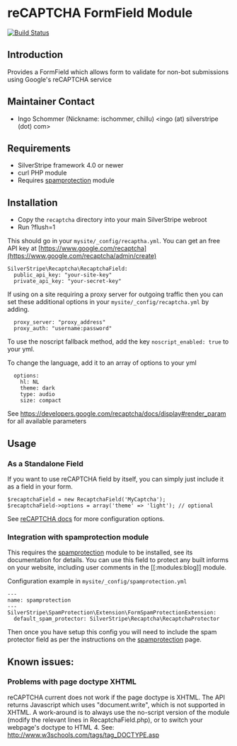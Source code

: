 # reCAPTCHA FormField Module

[![Build Status](https://secure.travis-ci.org/chillu/silverstripe-recaptcha.png)](http://travis-ci.org/chillu/silverstripe-recaptcha)

## Introduction

Provides a FormField which allows form to validate for non-bot submissions
using Google's reCAPTCHA service

## Maintainer Contact

 * Ingo Schommer (Nickname: ischommer, chillu)
   <ingo (at) silverstripe (dot) com>

## Requirements

 * SilverStripe framework 4.0 or newer
 * curl PHP module
 * Requires [spamprotection](http://silverstripe.org/spam-protection-module/) module

## Installation

 * Copy the `recaptcha` directory into your main SilverStripe webroot
 * Run ?flush=1

This should go in your `mysite/_config/recaptha.yml`. You can get an free API key at [https://www.google.com/recaptcha](https://www.google.com/recaptcha/admin/create)

```
SilverStripe\Recaptcha\RecaptchaField:
  public_api_key: "your-site-key"
  private_api_key: "your-secret-key"
```

If using on a site requiring a proxy server for outgoing traffic then you can set these additional
options in your `mysite/_config/recaptcha.yml` by adding. 
```
  proxy_server: "proxy_address"
  proxy_auth: "username:password"
```

To use the noscript fallback method, add the key `noscript_enabled: true` to your yml.

To change the language, add it to an array of options to your yml
```
  options: 
    hl: NL
    theme: dark
    type: audio
    size: compact
```

See https://developers.google.com/recaptcha/docs/display#render_param for all available parameters

## Usage

### As a Standalone Field

If you want to use reCAPTCHA field by itself, you can simply just include it as a field in your form.

	$recaptchaField = new RecaptchaField('MyCaptcha');
	$recaptchaField->options = array('theme' => 'light'); // optional
	
See [reCAPTCHA docs](https://developers.google.com/recaptcha/docs/display#render_param) for more configuration options.

### Integration with spamprotection module

This requires the [spamprotection](https://github.com/silverstripe/silverstripe-spamprotection) module to be installed, see its documentation for details. You can use this field to protect any built informs on your website, including user comments in the [[:modules:blog]] module. 

Configuration example in `mysite/_config/spamprotection.yml`

	---
	name: spamprotection
	---
	SilverStripe\SpamProtection\Extension\FormSpamProtectionExtension:
	  default_spam_protector: SilverStripe\Recaptcha\RecaptchaProtector
  

Then once you have setup this config you will need to include the spam protector field as per the instructions on the [spamprotection](https://github.com/silverstripe/silverstripe-spamprotection) page.

## Known issues:

### Problems with page doctype XHTML

reCAPTCHA current does not work if the page doctype is XHTML. The API returns 
Javascript which uses "document.write", which is not supported in XHTML. 
A work-around is to always use the no-script version of the module (modify the
relevant lines in RecaptchaField.php), or to switch your webpage's doctype to 
HTML 4. See: http://www.w3schools.com/tags/tag_DOCTYPE.asp
